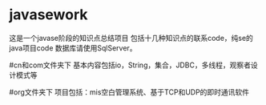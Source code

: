 # javasework
这是一个javase阶段的知识点总结项目
包括十几种知识点的联系code，纯se的java项目code
数据库请使用SqlServer。

#cn和com文件夹下
基本内容包括io，String，集合，JDBC，多线程，观察者设计模式等

#org文件夹下
项目包括：mis空白管理系统、基于TCP和UDP的即时通讯软件
